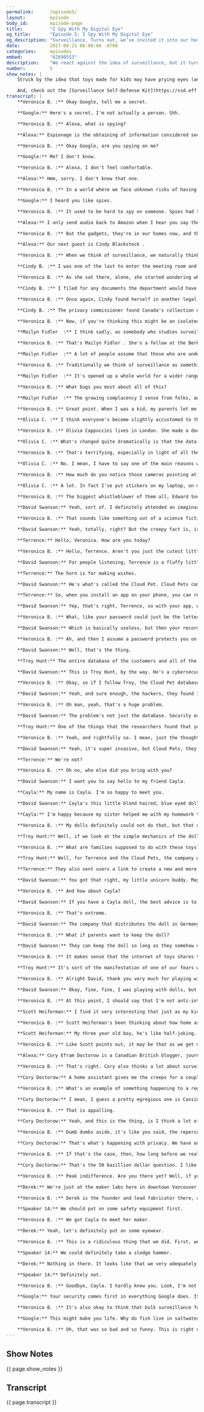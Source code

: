 ```yaml
---
permalink:      /episode5/
layout:         episode
body_id:        episode-page
title:          "I Spy With My Digital Eye"
og_title:       "Episode 5: I Spy With My Digital Eye"
og_description: "Surveillance. Turns out, we’ve invited it into our homes through digital assistants, connected toys and baby monitors."
date:           2017-08-21 06:00:00 -0700
categories:     episodes
embed:          "62690553"
description:    "We react against the idea of surveillance, but it turns out that we’ve invited it into our homes through devices like digital assistants, connected toys and baby monitors. Are you comfortable with the idea that someone might be watching you or listening to you right now?"
number:         5
show_notes: |
    Struck by the idea that toys made for kids may have prying eyes (and ears)? For more on connected devices and surveillance, head over to our [blog](http://blog.mozilla.org/internetcitizen/2017/08/21/iot-surveillance/?source=shownotes).

    And, check out the [Surveillance Self-Defense Kit](https://ssd.eff.org/en) mentioned in this episode, developed by the Electronic Frontier Foundation.
transcript: |
    **Veronica B. :** Okay Google, tell me a secret.

    **Google:** Here's a secret, I'm not actually a person. Shh.

    **Veronica B. :** Alexa, what is spying?

    **Alexa:** Espionage is the obtaining of information considered secret or confidential without the permission of the holder of the information.

    **Veronica B. :** Okay Google, are you spying on me?

    **Google:** Me? I don't know.

    **Veronica B. :** Alexa, I don't feel comfortable.

    **Alexa:** Hmm, sorry. I don't know that one.

    **Veronica B. :** In a world where we face unknown risks of having our conversations heard and captured by corporations or government or other like-minded spies, how can I be assured that what I tell you and what you hear isn't going to inevitably erode my privacy and make me a target of surveillance whether or not I'm even remotely guilty of anything.

    **Google:** I heard you like spies.

    **Veronica B. :** It used to be hard to spy on someone. Spies had to wear disguises, follow people, steal top secret files and go-go-Gadget their way out of trouble.

    **Alexa:** I only send audio back to Amazon when I hear you say the wake word.

    **Veronica B. :** But the gadgets, they're in our homes now, and the spies? They're following the trail we leave behind online. They're looking at us through our laptop cameras. They're even watching us in the streets of our smart cities, so you've got to wonder, how does that change the spy game? I'm Belmont. Veronica Belmont, and this is IRL. Online life is real life, an original podcast from Mozilla. In earlier episodes of IRL, I talked about hacking, security and data privacy. If you missed those, go check them out. In this episode, I'm going to keep us moving along this theme. We're going to try to understand the risks of surveillance and learn how complicit we may be in creating that risk, because your right to privacy is essential. It's the backbone of a free democracy. Where should we start?

    **Alexa:** Our next guest is Cindy Blackstock .

    **Veronica B. :** When we think of surveillance, we naturally think of government or law enforcement spying on suspects. Surveillance has prevented or solved countless crimes and terrorist attacks. When it works, it works, but there's also the dark side of government spying, like when innocent citizens become suspects simply because they have unpopular opinions or reveal something that embarrasses the government, like Dr. Cindy Blackstock . She suspected the Canadian government discriminated against indigenous children by underfunding their social services. She filed a complaint with the Canadian Human Rights Tribunal and that turned into a nine year legal battle. During that time, government officials began a secret surveillance campaign. She only grew suspicious after being denied a meeting at a government office.

    **Cindy B. :** I was one of the last to enter the meeting room and he said "Who are you?" I said, "I'm Cindy Blackstock " and he said, "We'll meet with you at another time." I was stunned and shocked. I was the only person in that room that was left behind in a waiting area and I looked across from me and there was a security guard with his arms crossed, facing me and guarding me as I was reading the newspaper, and I thought, "What is it about me, a social worker who doesn't even have a criminal record, let alone a parking ticket, why do I get that response from Canada?"

    **Veronica B. :** As she sat there, alone, she started wondering what else might be going on and it occurred to her that, thanks to a federal privacy act, she could try and figure it out.

    **Cindy B. :** I filed for any documents the department would have about me, and a year and a half later, that DBD arrives in the mail and I thought it'd be a quick view, and I saw one document after another document. Email exchanges, copies of my emails. There was pictures off of my Facebook page. They had screenshots, but they were also following my personal movements. Not only was there copies of different types of talks I was at. There was notes of a talk I did in the middle of the desert of Australia and they weren't just following me. They were following other people in my circle, and so your natural instinct is to want to kind of restrain yourself, to become silent, and I absolutely rejected that.

    **Veronica B. :** Once again, Cindy found herself in another legal battle against the federal government. She believed the surveillance violated her privacy rights. Fortunately for Cindy, the Human Rights Tribunal who heard her case agreed.

    **Cindy B. :** The privacy commissioner found Canada's collection of information about me, my personal information, to be a breach of the privacy act. Government of Canada never got a warrant in this case.

    **Veronica B. :** Now, if you're thinking this might be an isolated case, I'm a stop you right there.

    **Mailyn Fidler  :** I think sadly, as somebody who studies surveillance, it's not a surprising story. This case of Cindy is pretty typical in terms of who governments tend to surveil.

    **Veronica B. :** That's Mailyn Fidler . She's a fellow at the Berkman Klein Center for Internet and Society at Harvard.

    **Mailyn Fidler  :** A lot of people assume that those who are under surveillance are quite deserving of that surveillance. That is not true.

    **Veronica B. :** Traditionally we think of surveillance as something an intelligence agency or a police officer does. How has the internet changed that?

    **Mailyn Fidler  :** It's opened up a whole world for a wider range of actors, so one of the key examples was during the Dakota access pipeline protest, the company running the pipeline, energy transfer partners, actually employed a surveillance firm to surveil the protestors. With the government, you have freedom of information access law. With companies, the only way that we found out about this was through an internal leaker from the surveillance firm who gave these documents to a journalist.

    **Veronica B. :** What bugs you most about all of this?

    **Mailyn Fidler  :** The growing complacency I sense from folks, and one of the places that we really see this is with young kids and teenagers who are used to having parents monitor their phones or their schools monitor their phones, and so when they move into the adult world, many of them are used to this kind of surveillance from benign actors, but that means they're much less likely to challenge it when it's coming from someone it probably shouldn't come from, and that really worries me.

    **Veronica B. :** Great point. When I was a kid, my parents let me run around all summer long. They had no idea where I was. I could only imagine what that's like now. Actually, British kids might be the ones developing a strange tolerance for surveillance. Parents, too, because everyone seems caught up in the UK spynet. The British security industry association figures there are nearly six million CCTV cameras in the UK. That's one camera for every 11 people.

    **Olivia C. :** I think everyone's become slightly accustomed to the fact that there's a camera on every street corner, and it's always been necessary in order to keep our country safe.

    **Veronica B. :** Olivia Cappuccini lives in London. She made a documentary called The Haystack, and it's about a sweeping new surveillance law that passed in 2016. Officially it's called the Investigatory Powers Act. Some people call it "the snooper's charter." The stated goal is to prevent terrorism, of course, but the result is that it leads to the bulk collection of personal data of potentially all British citizens.

    **Olivia C. :** What's changed quite dramatically is that the data that is collected, and by that, I mean people's conversations, their emails and obviously all of the stuff that you provide to corporations who work directly with government agencies, they're able to hold that for now up to a year. It allows more time, from their point of view, to retroactively go back and try and fight crime or from a civil liberties [inaudible 00:08:33] activist point of view, it allows more time for abuse.

    **Veronica B. :** That's terrifying, especially in light of all the connected devices we have in our homes these days. Are people in the UK thinking about that?

    **Olivia C. :** No. I mean, I have to say one of the main reasons we made the documentary is because no one of my generation, younger generation as well, who are obviously on multiple devices for hours and hours a day, acknowledge how their information is stored, or if they do, the story is that apparently it's necessary and all of it's disregarded. It's only used to fight against terrorism.

    **Veronica B. :** How much do you notice those cameras pointing at you?

    **Olivia C. :** A lot. In fact I've put stickers on my laptop, on my desktop screen, just because now that I've explored this in some depth, you never know if someone's watching. That sounds really bad.

    **Veronica B. :** The biggest whistleblower of them all, Edward Snowden, describes the snooper's charter as the "most extreme surveillance in the history of Western democracy." This is IRL, an original podcast from Mozilla, because all my life is real life. I'm Veronica Belmont. I don't know, thinking through all this surveillance stuff, does it make you yearn to go back to when we were young and just wanted to play with toys? Accept now even our playthings could be watching us. In July, the United States Federal Bureau of Investigation released a warning about internet connected toys. They say they are a risk to your family's privacy and safety. I wanted to know more so I asked IRL producer David Swanson to look into it, and that's how David, team player that he is, ended up playing with dolls all week.

    **David Swanson:** Yeah, sort of. I definitely attended an imaginary birthday party, but I'd like to think of it more as an investigation, because it would seem that our toys are actually spying on us.

    **Veronica B. :** That sounds like something out of a science fiction novel that Cory Doctorow would write.

    **David Swanson:** Yeah, totally, right? But the creepy fact is, is that because toys are now connected to the internet, it's actually absolutely possible for this to happen. I brought some friends into the studio today to help show you what I mean. First, there's this little fellow here. I named him Terrence.

    **Terrence:** Hello, Veronica. How are you today?

    **Veronica B. :** Hello, Terrence. Aren't you just the cutest little spy I ever did see?

    **David Swanson:** For people listening, Terrence is a fluffy little white unicorn with pink hooves and purple hair and a little yellow horn on top of his head.

    **Terrence:** The horn is for making wishes.

    **David Swanson:** He's what's called the Cloud Pet. Cloud Pets come with a built in microphone, a speaker and a bluetooth chip.

    **Terrence:** So, when you install an app on your phone, you can record a message, and I'll play it for your kid.

    **David Swanson:** Yep, that's right, Terrence, so with your app, which you could protect with a password as short as one single character.

    **Veronica B. :** What, like your password could just be the letter "A?"

    **David Swanson:** Which is basically useless, but then your recorded audio, it goes to a server in the cloud on the internet.

    **Veronica B. :** Ah, and then I assume a password protects you on the web as well?

    **David Swanson:** Well, that's the thing.

    **Troy Hunt:** The entire database of the customers and all of the interactions they have and all of the references to the recordings themselves were left in a database that had no password on it and was facing the internet.

    **David Swanson:** This is Troy Hunt, by the way. He's a cybersecurity expert. A real person, definitely not a cloud pet.

    **Veronica B. :** Okay, so if I follow Troy, the Cloud Pet database, the one in the cloud with all the files, it had no master password. It was just sitting out there in the open.

    **David Swanson:** Yeah, and sure enough, the hackers, they found it, and the database actually contained the personal info of well over half a million users, so email addresses, passwords, profile photos, you name it. Troy says something like 2.2 million audio recordings from kids and parents were in the database too.

    **Veronica B. :** Oh man, yeah, that's a huge problem.

    **David Swanson:** The problem's not just the database. Security experts, they went one step further and they experimented with the Cloud Pets themselves.

    **Troy Hunt:** One of the things that the researchers found that you could do is that once you had proximity to the toy, you could remotely trigger the recording functionality, connect to it from your own phone and turn the device literally into a listening device, and if I was sort of sitting here thinking people all over the world had access to listen to the voice messages that my kids had left me while speaking to a teddy bear, I'd feel kind of violated.

    **Veronica B. :** Yeah, and rightfully so. I mean, just the thought of this makes me feel absolutely sick to my stomach.

    **David Swanson:** Yeah, it's super invasive, but Cloud Pets, they're not the only toys that are a potential surveillance nightmare.

    **Terrence:** We're not?

    **Veronica B. :** Oh no, who else did you bring with you?

    **David Swanson:** I want you to say hello to my friend Cayla.

    **Cayla:** My name is Cayla. I'm so happy to meet you.

    **David Swanson:** Cayla's this little blond haired, blue eyed doll. At least the model that I have anyway. She's about 18 inches tall. You ask her questions. She answers them and she can ask you stuff too.

    **Cayla:** I'm happy because my sister helped me with my homework today. I think we should play.

    **Veronica B. :** My dolls definitely could not do that, but that doesn't really explain to me how Cayla is a spy.

    **Troy Hunt:** Well, if we look at the simple mechanics of the doll, it has a microphone in it. It is instantly connected. It has all the components that you would need to turn it into a listening device and there's always the potential that it could actually be used in ways that it wasn't designed to.

    **Veronica B. :** What are families supposed to do with these toys?

    **Troy Hunt:** Well, for Terrence and the Cloud Pets, the company wiped the customer info from the affected database. They also said that the voice recordings weren't actually affected by the breach.

    **Terrence:** They also sent users a link to create a new and more secure password.

    **David Swanson:** You got that right, my little unicorn buddy. Maybe people don't actually need to do anything. It depends on how comfortable they are using a Cloud Pet after hearing about the breach.

    **Veronica B. :** And how about Cayla?

    **David Swanson:** If you have a Cayla doll, the best advice is to keep her turned off if you're not playing with it, unless you're in Germany. Under German law, Cayla's considered a concealed surveillance device, and that violates their privacy regulations, so technically it is against the law to own one and could actually lead to a $25,000 fine.

    **Veronica B. :** That's extreme.

    **David Swanson:** The company that distributes the doll in Germany, they think so too, and they're challenging the ban, but I should be clear, while the German government really does think that Cayla is a problem, they did say that they're not actually going to fine people for having one. They just want the dolls gone.

    **Veronica B. :** What if parents want to keep the doll?

    **David Swanson:** They can keep the doll so long as they somehow disable the bluetooth chip. I'm not sure how you would actually do that, or they destroy the doll completely, so if you want a broken, useless Cayla doll for some reason, you could actually do that.

    **Veronica B. :** It makes sense that the internet of toys shares the same security problems as the internet of things. Who thought jacking kids toy into it would be a good idea?

    **Troy Hunt:** It's sort of the manifestation of one of our fears with the internet of things, and what this is showing us is that every time we add internet to things, we sort of need to try and look at a worst case scenario and then ask ourselves how much sense it actually makes to have these devices in our home.

    **Veronica B. :** Alright David, thank you very much for playing with creepy dolls for me.

    **David Swanson:** Okay, fine, fine, I was playing with dolls, but you know what? It was fun.

    **Veronica B. :** At this point, I should say that I'm not anti-internet of things. I have a few IOT devices in my own home, so just because a couple of toys can be hacked and turned into spy gadgets, that doesn't mean the future of IOT isn't promising.

    **Scott Heiferman:** I find it very interesting that just as my kids are learning to talk, computers are learning to listen.

    **Veronica B. :** Scott Heiferman's been thinking about how home assistants change the way we live with technology. He's the founder and CEO of Meetup. He likes having an Alexa device because it reduces the time he spends on his phone around his kids. What he's less keen on, though, is how his kids have come to adopt Alexa into their lives.

    **Scott Heiferman:** My three year old boy, he's like half-joking. He's trying to learn how to dress himself, so he'll be all tangled in a shirt and then he'll walk over and say, "Alexa, how do you put a shirt on?" But I think that they really are trying to process, what is this thing that is talking to them that answers their questions and is listening to them. If the most important part of being human is to be heard, here's this technology that hears them and is responding to them. I'll go out of my way sometimes to remind them, "Alexa doesn't love you." My kids love their stuffed animals, but I don't want them to love Alexa.

    **Veronica B. :** Like Scott points out, it may be that as we get more and more used to having these devices around, we get used to having devices watching and listening to everything we do. It's something that gets under Cory Doctorow's skin. Alexa, who is Cory Doctorow?

    **Alexa:** Cory Efram Doctorow is a Canadian British blogger, journalist and science fiction author who serves as co-editor of the blog "Boing Boing."

    **Veronica B. :** That's right. Cory also thinks a lot about surveillance and tech, and no, Cory does not have a Google home or Amazon Echo.

    **Cory Doctorow:** A home assistant gives me the creeps for a couple of reasons. One is that information security is hard to do. The other is that we've stacked the deck against good engineering practice in designing those home assistants. The companies that make those systems, they have almost no liability in the event that you get harmed by a breach from them.

    **Veronica B. :** What's an example of something happening to a regular, everyday person that showcases how our surveillance culture is far more, I guess, real than we may realize?

    **Cory Doctorow:** I mean, I guess a pretty egregious one is Cassidy Wolf who was a Miss Teen USA and her browser had a defect in it and that defect allowed someone who had installed what's called drive by malware on a website and this guy, he got incidental nude images of Cassidy Wolf, who was a minor child at the time, and he said, "I now have your social media passwords and I have these pictures of you naked, standing in front of your computer, when you were getting dressed in the morning. I'm going to dump them all onto your social media unless you perform live sex acts on camera," and they caught this guy. He had over a hundred victims all over the world including other minor children that he'd been sexually blackmailing.

    **Veronica B. :** That is appalling.

    **Cory Doctorow:** Yeah, and this is the thing, is I think a lot of the times, when we try to threat model privacy, we say, like, "Who would try to investigate me and get into my personal business?" We do so on the assumption that people who attack us are like ninjas who are looking for specific high value targets, and the reality is that these cyber weapons are often in the hands of dumb dumbs who are looking for targets of opportunity.

    **Veronica B. :** Dumb dumbs aside, it's like you said, the repercussions of something going bad are so minimal, the companies making these devices can't be bothered to bolster our security and privacy against unwanted snooping.

    **Cory Doctorow:** That's what's happening with privacy. We have outsourced costs, we have privatized gains, and then to make things even worse, states depend on private actors doing surveillance so that they can raid that data in order to spy on all of us, something that they've decided is just normal, natural, proportional and indeed essential to the preservation of the modern state.

    **Veronica B. :** If that's the case, then, how long before we realize we should or can do something about it?

    **Cory Doctorow:** That's the 50 bazillion dollar question. I like to think of this idea of peak indifference. That's not the moment at which the problem reaches its peak, it's when the number of people who know that there's a problem only starts going up from then on. Once you hit peak indifference, the job that you get is really to convince all those people who've just had their lives ruined by the problem, that that problem was not the natural, unforeseeable consequence of normal activities, that it reflects a depraved indifference by named individuals who have profited handsomely from your misery, and here are their phone numbers and here is their address and here are some pitchforks and here are some torches, right? That's a totally different job, and it's the job I think we're getting up to now. That's why with every one of these breaches, with every election of a strongman government, we see more and more people downloading privacy tools, switching to private modes in browsers and taking more steps to preserve and protect their privacy, and more and more people are aware of the idea that allowing the good guys to spy on you is not a good idea because eventually they'll be replaced by or impersonated by the bad guys.

    **Veronica B. :** Peak indifference. Are you there yet? Well, if you do count yourself among the ones who do want to do something about this, there's a few things you can do right away. First, the most obvious one, destroy all the things. Remember how Germany suggested owners of the My Friend Cayla dolls should disable or destroy their toy? Well, we took them up on it.

    **Derek:** We're just at the maker labs here in downtown Vancouver.

    **Veronica B. :** Derek is the founder and lead fabricator there, and with his help ...

    **Speaker 14:** We should put on some safety equipment first.

    **Veronica B. :** We got Cayla to meet her maker.

    **Derek:** Yeah, let's definitely put on some eyewear.

    **Veronica B. :** This is a ridiculous thing that we did. First, we put the toy doll under an industrial press. Next, we ran My Friend Cayla doll through a table saw. Like I said, ridiculous. This is not how you fix things.

    **Speaker 14:** We could definitely take a sledge hammer.

    **Derek:** Nothing in there. It looks like that we very adequately destroyed this doll. I don't think that she is a surveillance issue any longer, what do you think?

    **Speaker 14:** Definitely not.

    **Veronica B. :** Goodbye, Cayla. I hardly knew you. Look, I'm not saying all these toys and gadgets are built with a spy switch that just needs to be flicked on. What I am saying, though, is that as we get used to things that can listen and can watch, we need to remember that it doesn't take much to turn a safe gadget into an unsafe one. If you want one, go ahead and get a smart device at home. The best ones can be incredibly useful. Apple devices have a super high bar for security and both Google and Amazon's privacy policies confirm that they will not share your info with anyone. Just decide if that assurance is enough for you, or ask, okay Google, are you spying on America?

    **Google:** Your security comes first in everything Google does. It's important Google keeps your data private and safe and puts you in control.

    **Veronica B. :** It's also okay to think that bulk surveillance for national security is necessary. We can have faith in our institutions, but once your information is out there, the chances it will be abused go way up, especially if you try to challenge the status quo. Like Cindy Blackstock , the Dakota pipeline protesters, Black Lives Matter, anti-fracking protesters in the UK and anti-coal protesters in Australia, in our interconnected internet world, it's easier to become targets of unwarranted surveillance. Pragmatically, there are some simple things you can do to protect yourself from prying eyes. Cory Doctorow recommends the surveillance self defense kit put out by the Electronic Frontier Foundation. It includes tips like how to encrypt your online footprint. Oh, and put tape over your laptop camera. Olivia London does it. Facebook's Mark Zuckerberg does it. So does former FBI director James Comey, and frankly so do I after talking to Cory. In fact, Mozilla has these clever little plastic covers that you can use for this. Want one? We'll send them to the first 50 peeps to share this podcast on Twitter. Just use the hashtag "IRL podcast" so we know how to find you. You'll find the self defense guide and more in the show notes to this episode on our website, IRLpodcast.org. IRL is an original podcast from Mozilla, the nonprofit behind the Firefox browser. I'm Veronica Belmont. I'll see you online until we catch up again IRL. Okay Google, say something funny.

    **Google:** This might make you life. Why do fish live in saltwater? Because pepper water makes them sneeze.

    **Veronica B. :** Oh, that was so bad and so funny. This is right up my alley. This is exactly the humor I like.
---
```


## Show Notes
<a name="#shownotes"></a>

{{ page.show_notes }}

## Transcript
<a name="#transcript"></a>

{{ page.transcript }}
